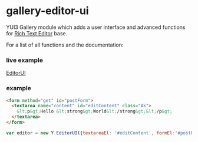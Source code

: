 gallery-editor-ui
========
YUI3 Gallery module which adds a user interface and advanced functions for [Rich Text Editor](http://yuilibrary.com/yui/docs/editor/) base.

For a list of all functions and the documentation: 

### live example ###

[EditorUI](http://contentlab.com/editor-yui.html)

### example ###

```html
<form method="get" id="postForm">
  <textarea name="content" id="editContent" class="Ak">
    &lt;p&gt;Hello &lt;strong&gt;World&lt;/strong&gt;&lt;/p&gt;
  </textarea>
</form>
```

```js
var editor = new Y.EditorUI({textareaEl: '#editContent', formEl:'#postForm'});
```